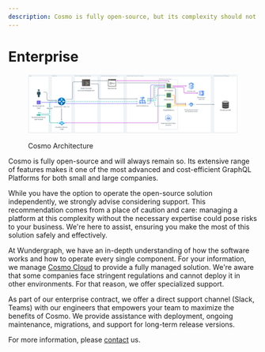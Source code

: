 ```yaml
---
description: Cosmo is fully open-source, but its complexity should not be underestimated.
---
```


# Enterprise

<figure><img src=".gitbook/assets/cosmo-architecture-final (3).png" alt=""><figcaption><p>Cosmo Architecture</p></figcaption></figure>

Cosmo is fully open-source and will always remain so. Its extensive range of features makes it one of the most advanced and cost-efficient GraphQL Platforms for both small and large companies.

While you have the option to operate the open-source solution independently, we strongly advise considering support. This recommendation comes from a place of caution and care: managing a platform at this complexity without the necessary expertise could pose risks to your business. We're here to assist, ensuring you make the most of this solution safely and effectively.

At Wundergraph, we have an in-depth understanding of how the software works and how to operate every single component. For your information, we manage [Cosmo Cloud](https://wundergraph.com/pricing) to provide a fully managed solution. We're aware that some companies face stringent regulations and cannot deploy it in other environments. For that reason, we offer specialized support.

As part of our enterprise contract, we offer a direct support channel (Slack, Teams) with our engineers that empowers your team to maximize the benefits of Cosmo. We provide assistance with deployment, ongoing maintenance, migrations, and support for long-term release versions.&#x20;

For more information, please [contact](https://wundergraph.com/contact/sales) us.
